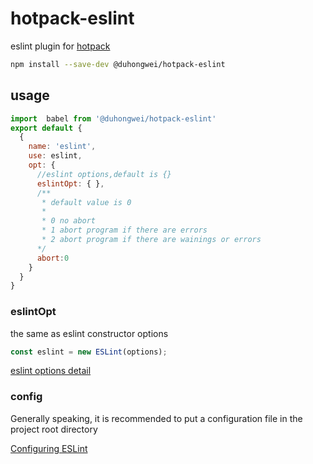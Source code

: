 # hotpack-eslint

eslint  plugin for [hotpack](https://github.com/duhongwei/hotpack)

```bash
npm install --save-dev @duhongwei/hotpack-eslint
```

## usage
```js
import  babel from '@duhongwei/hotpack-eslint'
export default {
  {
    name: 'eslint',
    use: eslint,
    opt: {
      //eslint options,default is {}
      eslintOpt: { },
      /**
       * default value is 0
       * 
       * 0 no abort 
       * 1 abort program if there are errors
       * 2 abort program if there are wainings or errors
      */
      abort:0
    }
  }
}
```

### eslintOpt
the same as eslint constructor options

```js
const eslint = new ESLint(options);
```

[eslint options detail](https://eslint.org/docs/developer-guide/nodejs-api#-new-eslintoptions)

### config

Generally speaking, it is recommended to put a configuration file in the project root directory

[Configuring ESLint](https://eslint.org/docs/user-guide/configuring/)

